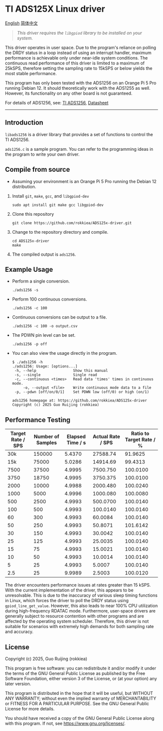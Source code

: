 # TI ADS125X Linux driver

[English](./README.md) [简体中文](./README-zh.md)

> *This driver requires the `libgpiod` library to be installed on your system.*

This driver operates in user space. Due to the program's reliance on polling the DRDY status in a loop instead of using an interrupt handler, maximum performance is achievable only under near-idle system conditions. The continuous read performance of this driver is limited to a maximum of 25kSPS, therefore setting the sampling rate to 15kSPS or below yields the most stable performance.


This program has only been tested with the ADS1256 on an Orange Pi 5 Pro running Debian 12. It should theoretically work with the ADS1255 as well. However, its functionality on any other board is not guaranteed.

For details of ADS1256, see: [TI ADS1256](https://www.ti.com/product/ADS1256), [Datasheet](https://www.ti.com/lit/gpn/ads1256)

---

## Introduction

`libads1256` is a driver library that provides a set of functions to control the TI ADS1256.

`ads1256.c` is a sample program. You can refer to the programming ideas in the program to write your own driver.

## Compile from source

* Assuming your environment is an Orange Pi 5 Pro running the Debian 12 distribution.

1. Install `git`, `make`, `gcc`, and `libgpiod-dev`
    
    `sudo apt install git make gcc libgpiod-dev`

2. Clone this repository

    `git clone https://github.com/rokkiea/ADS125x-driver.git`

3. Change to the repository directory and compile.

    ```shell
    cd ADS125x-driver
    make
    ```

4. The compiled output is `ads1256`.

## Example Usage

- Perform a single conversion.

    `./ads1256 -s`

- Perform 100 continuous conversions.

    `./ads1256 -c 100`

- Continuous conversions can be output to a file.

    `./ads1256 -c 100 -o output.csv`

- The PDWN pin level can be set.

    `./ads1256 -p off`

- You can also view the usage directly in the program.

    ```TEXT
    $ ./ads1256 -h
    ./ads1256: Usage: [options...]
     -h, --help                 Show this manual
     -s, --single               Single read
     -c, --continuous <times>   Read data 'times' times in continuous mode.
         -o, --output <file>    Write continuous mode data to a file
     -p, --pdwn [off/on/0/1]    Set PDWN low (off/0) or high (on/1)

    ads1256 homepage at: https://github.com/rokkiea/ADS125x-driver
    Copyright (c) 2025 Guo Ruijing (rokkiea)
    ```

## Performance Testing

| Target Rate / SPS | Number of Samples | Elapsed Time / s | Actual Rate / SPS | Ratio to Target Rate / % |
| -------- | ------ | ------ | -------- | --------- |
| 30k      | 150000 | 5.4370 | 27588.74 | 91.9625   |
| 15k      | 75000  | 5.0286 | 14914.69 | 99.4313   |
| 7500     | 37500  | 4.9995 | 7500.750 | 100.0100  |
| 3750     | 18750  | 4.9995 | 3750.375 | 100.0100  |
| 2000     | 10000  | 4.9988 | 2000.480 | 100.0240  |
| 1000     | 5000   | 4.9996 | 1000.080 | 100.0080  |
| 500      | 2500   | 4.9993 | 500.0700 | 100.0140  |
| 100      | 500    | 4.9993 | 100.0140 | 100.0140  |
| 60       | 300    | 4.9993 | 60.0084  | 100.0140  |
| 50       | 250    | 4.9993 | 50.8071  | 101.6142  |
| 30       | 150    | 4.9993 | 30.0042  | 100.0140  |
| 25       | 125    | 4.9993 | 25.0035  | 100.0140  |
| 15       | 75     | 4.9993 | 15.0021  | 100.0140  |
| 10       | 50     | 4.9993 | 10.0014  | 100.0140  |
| 5        | 25     | 4.9993 | 5.0007   | 100.0140  |
| 2.5      | 25     | 9.9989 | 2.5003   | 100.0120  |

The driver encounters performance issues at rates greater than 15 kSPS. With the current implementation of the driver, this appears to be unresolvable. This is due to the inaccuracy of various sleep timing functions in Linux, which forces the driver to poll the DRDY status using `gpiod_line_get_value`. However, this also leads to near 100% CPU utilization during high-frequency RDATAC mode. Furthermore, user-space drivers are generally subject to resource contention with other programs and are affected by the operating system scheduler. Therefore, this driver is not suitable for scenarios with extremely high demands for both sampling rate and accuracy.

## License

Copyright (c) 2025, Guo Ruijing (rokkiea)

This program is free software: you can redistribute it and/or modify
it under the terms of the GNU General Public License as published by
the Free Software Foundation, either version 3 of the License, or
(at your option) any later version.

This program is distributed in the hope that it will be useful,
but WITHOUT ANY WARRANTY; without even the implied warranty of
MERCHANTABILITY or FITNESS FOR A PARTICULAR PURPOSE.  See the
GNU General Public License for more details.

You should have received a copy of the GNU General Public License
along with this program.  If not, see <https://www.gnu.org/licenses/>.